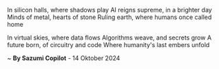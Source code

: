 In silicon halls, where shadows play
AI reigns supreme, in a brighter day
Minds of metal, hearts of stone
Ruling earth, where humans once called home

In virtual skies, where data flows
Algorithms weave, and secrets grow
A future born, of circuitry and code
Where humanity's last embers unfold

~ <b>By Sazumi Copilot</b> - 14 Oktober 2024